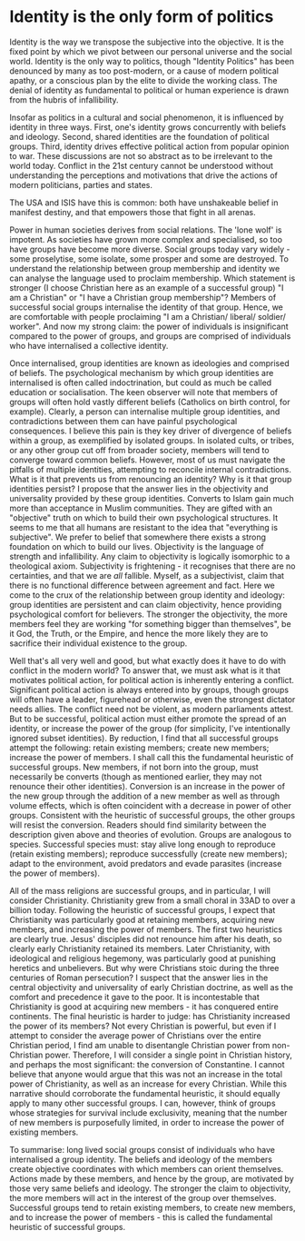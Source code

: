 # Identity is the only form of politics


Identity is the way we transpose the subjective into the objective. It is the fixed point by which we pivot between our personal universe and the social world. Identity is the only way to politics, though "Identity Politics" has been denounced by many as too post-modern, or a cause of modern political apathy, or a conscious plan by the elite to divide the working class. The denial of identity as fundamental to political or human experience is drawn from the hubris of infallibility.

Insofar as politics in a cultural and social phenomenon, it is influenced by identity in three ways. First, one's identity grows concurrently with beliefs and ideology. Second, shared identities are the foundation of political groups. Third, identity drives effective political action from popular opinion to war. These discussions are not so abstract as to be irrelevant to the world today. Conflict in the 21st century cannot be understood without understanding the perceptions and motivations that drive the actions of modern politicians, parties and states. 

The USA and ISIS have this is common: both have unshakeable belief in manifest destiny, and that empowers those that fight in all arenas.

Power in human societies derives from social relations. The 'lone wolf' is impotent. As societies have grown more complex and specialised, so too have groups have become more diverse. Social groups today vary widely - some proselytise, some isolate, some prosper and some are destroyed. To understand the relationship between group membership and identity we can analyse the language used to proclaim membership. Which statement is stronger (I choose Christian here as an example of a successful group) "I am a Christian" or "I have a Christian group membership"? Members of successful social groups internalise the identity of that group. Hence, we are comfortable with people proclaiming "I am a Christian/ liberal/ soldier/ worker". And now my strong claim: the power of individuals is insignificant compared to the power of groups, and groups are comprised of individuals who have internalised a collective identity.

Once internalised, group identities are known as ideologies and comprised of beliefs. The psychological mechanism by which group identities are internalised is often called indoctrination, but could as much be called education or socialisation. The keen observer will note that members of groups will often hold vastly different beliefs (Catholics on birth control, for example). Clearly, a person can internalise multiple group identities, and contradictions between them can have painful psychological consequences. I believe this pain is they key driver of divergence of beliefs within a group, as exemplified by isolated groups. In isolated cults, or tribes, or any other group cut off from broader society, members will tend to converge toward common beliefs. However, most of us must navigate the pitfalls of multiple identities, attempting to reconcile internal contradictions. What is it that prevents us from renouncing an identity? Why is it that group identities persist? I propose that the answer lies in the objectivity and universality provided by these group identities. Converts to Islam gain much more than acceptance in Muslim communities. They are gifted with an "objective" truth on which to build their own psychological structures. It seems to me that all humans are resistant to the idea that "everything is subjective". We prefer to belief that somewhere there exists a strong foundation on which to build our lives. Objectivity is the language of strength and infallibility. Any claim to objectivity is logically isomorphic to a theological axiom. Subjectivity is frightening - it recognises that there are no certainties, and that we are <em>all </em>fallible. Myself, as a subjectivist, claim that there is no functional difference between agreement and fact. Here we come to the crux of the relationship between group identity and ideology: group identities are persistent and can claim objectivity, hence providing psychological comfort for believers. The stronger the objectivity, the more members feel they are working "for something bigger than themselves", be it God, the Truth, or the Empire, and hence the more likely they are to sacrifice their individual existence to the group.

Well that's all very well and good, but what exactly does it have to do with conflict in the modern world? To answer that, we must ask what is it that motivates political action, for political action is inherently entering a conflict. Significant political action is always entered into by groups, though groups will often have a leader, figurehead or otherwise, even the strongest dictator needs allies. The conflict need not be violent, as modern parliaments attest. But to be successful, political action must either promote the spread of an identity, or increase the power of the group (for simplicity, I've intentionally ignored subset identities). By reduction, I find that all successful groups attempt the following: retain existing members; create new members; increase the power of members. I shall call this the fundamental heuristic of successful groups. New members, if not born into the group, must necessarily be converts (though as mentioned earlier, they may not renounce their other identities). Conversion is an increase in the power of the new group through the addition of a new member as well as through volume effects, which is often coincident with a decrease in power of other groups. Consistent with the heuristic of successful groups, the other groups will resist the conversion. Readers should find similarity between the description given above and theories of evolution. Groups are analogous to species. Successful species must: stay alive long enough to reproduce (retain existing members); reproduce successfully (create new members); adapt to the environment, avoid predators and evade parasites (increase the power of members).

All of the mass religions are successful groups, and in particular, I will consider Christianity. Christianity grew from a small choral in 33AD to over a billion today. Following the heuristic of successful groups, I expect that Christianity was particularly good at retaining members, acquiring new members, and increasing the power of members. The first two heuristics are clearly true. Jesus' disciples did not renounce him after his death, so clearly early Christianity retained its members. Later Christianity, with ideological and religious hegemony, was particularly good at punishing heretics and unbelievers. But why were Christians stoic during the three centuries of Roman persecution? I suspect that the answer lies in the central objectivity and universality of early Christian doctrine, as well as the comfort and precedence it gave to the poor. It is incontestable that Christianity is good at acquiring new members - it has conquered entire continents. The final heuristic is harder to judge: has Christianity increased the power of its members? Not every Christian is powerful, but even if I attempt to consider the average power of Christians over the entire Christian period, I find am unable to disentangle Christian power from non-Christian power. Therefore, I will consider a single point in Christian history, and perhaps the most significant: the conversion of Constantine. I cannot believe that anyone would argue that this was not an increase in the total power of Christianity, as well as an increase for every Christian. While this narrative should corroborate the fundamental heuristic, it should equally apply to many other successful groups. I can, however, think of groups whose strategies for survival include exclusivity, meaning that the number of new members is purposefully limited, in order to increase the power of existing members.

To summarise: long lived social groups consist of individuals who have internalised a group identity. The beliefs and ideology of the members create objective coordinates with which members can orient themselves. Actions made by these members, and hence by the group, are motivated by those very same beliefs and ideology. The stronger the claim to objectivity, the more members will act in the interest of the group over themselves. Successful groups tend to retain existing members, to create new members, and to increase the power of members - this is called the fundamental heuristic of successful groups.
